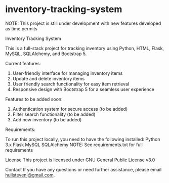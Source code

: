 # inventory-tracking-system
NOTE: This project is still under development with new features developed as time permits


Inventory Tracking System

This is a full-stack project for tracking inventory using Python, HTML, Flask, MySQL, SQLAlchemy, and Bootstrap 5.

Current features:
1. User-friendly interface for managing inventory items
2. Update and delete inventory items 
3. User friendly search functionality for easy item retrieval
4. Responsive design with Bootstrap 5 for a seamless user experience

Features to be added soon:
1. Authentication system for secure access (to be added)
2. Filter search functionality (to be added)
3. Add new inventory (to be added)

Requirements:

To run this project locally, you need to have the following installed:
Python 3.x
Flask
MySQL
SQLAlchemy
NOTE: See requirements.txt for full requirements

License
This project is licensed under GNU General Public License v3.0

Contact
If you have any questions or need further assistance, please email hullstevenj@gmail.com.
